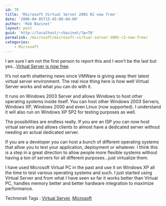 ```yaml
---
id: 70
title: 'Microsoft Virtual Server 2005 R2 now free'
date: '2006-04-05T15:45:00-04:00'
author: 'Rob Bazinet'
layout: post
guid: 'http://localhost/~rbazinet/?p=70'
permalink: /microsoft/microsoft-virtual-server-2005-r2-now-free/
categories:
    - Microsoft
---
```


I am sure I am not the first person to report this and I won’t be the last but yes…[Virtual Server is now free](http://www.microsoft.com/windowsserversystem/virtualserver/default.mspx).

It’s not earth shattering news since VMWare is giving away their latest virtual server environment. The real nice thing here is how well Virtual Server works and what you can do with it.

It runs on Windows 2003 Server and allows Windows to host other operating systems inside itself. You can host other Windows 2003 Servers, Windows XP, Windows 2000 and even Linux (now supported). I understand it will also run on Windows XP SP2 for testing purposes as well.

The possibilities are endless really. If you are an ISP you can now host virtual servers and allows clients to almost have a dedicated server without needing an actual dedicated server.

If you are a developer you can host a bunch of different operating systems that allow you to test your application, deployment or whatever. I think this is a step in a great direction to allow people more flexible systems without having a ton of servers for all different purposes…just virtualize them.

I have used Microsoft Virtual PC in the past and use it on Windows XP all the time to test various operating systems and such. I just started using Virtual Server and from what I have seen so far it works better than Virtual PC, handles memory better and better hardware integration to maximize performance.

Technorati Tags : [Virtual Server](http://technorati.com/tag/Virtual%20Server), [Microsoft](http://technorati.com/tag/Microsoft)